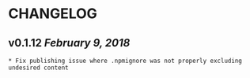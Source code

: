 # CHANGELOG

## v0.1.12 _February 9, 2018_

    * Fix publishing issue where .npmignore was not properly excluding undesired content
